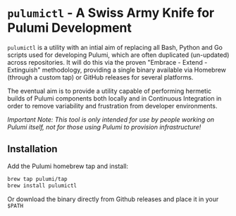 

# `pulumictl` - A Swiss Army Knife for Pulumi Development

`pulumictl` is a utility with an intial aim of replacing all Bash, Python and Go scripts used for developing Pulumi, which are often duplicated (un-updated) across repositories. It will do this via the proven "Embrace - Extend - Extinguish" methodology, providing a single binary available via Homebrew (through a custom tap) or GitHub releases for several platforms.

The eventual aim is to provide a utility capable of performing hermetic builds of Pulumi components both locally and in Continuous Integration in order to remove variability and frustration from developer environments.

_*Important Note:* This tool is only intended for use by people working on Pulumi itself, not for those using Pulumi to provision infrastructure!_

## Installation

Add the Pulumi homebrew tap and install:

```bash
brew tap pulumi/tap
brew install pulumictl
```

Or download the binary directly from Github releases and place it in your `$PATH`
